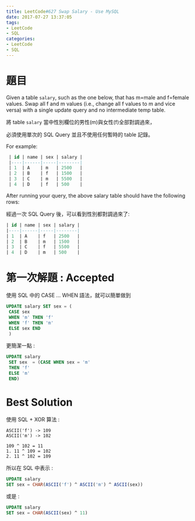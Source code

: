 ```yaml
---
title: LeetCode#627 Swap Salary - Use MySQL
date: 2017-07-27 13:37:05
tags:
- LeetCode
- SQL
categories: 
- LeetCode
- SQL
---
```


# 題目

Given a table `salary`, such as the one below, that has m=male and f=female values. Swap all f and m values (i.e., change all f values to m and vice versa) with a single update query and no intermediate temp table.

將 table `salary` 當中性別欄位的男性(m)與女性(f)全部對調過來，
 
必須使用單次的 SQL Query 並且不使用任何暫時的 table 記錄。

For example:
``` SQL 
 | id | name | sex | salary |
 |----|------|-----|--------|
 | 1  | A    | m   | 2500   |
 | 2  | B    | f   | 1500   |
 | 3  | C    | m   | 5500   |
 | 4  | D    | f   | 500    |
```
 
 After running your query, the above salary table should have the following rows:
 
 經過一次 SQL Query 後，可以看到性別都對調過來了:
 
 ``` SQL
 | id | name | sex | salary |
 |----|------|-----|--------|
 | 1  | A    | f   | 2500   |
 | 2  | B    | m   | 1500   |
 | 3  | C    | f   | 5500   |
 | 4  | D    | m   | 500    |
```



# 第一次解題 : Accepted

使用 SQL 中的 CASE ... WHEN 語法，就可以簡單做到

``` SQL
UPDATE salary SET sex = (
 CASE sex
 WHEN 'm' THEN 'f'
 WHEN 'f' THEN 'm'
 ELSE sex END
 )
```

更簡潔一點 :
 
``` SQL
UPDATE salary
 SET sex  = (CASE WHEN sex = 'm'
 THEN 'f'
 ELSE 'm'
 END)
```


# Best Solution

使用 SQL + XOR 算法 : 

```
ASCII('f') -> 109
ASCII('m') -> 102

109 ^ 102 = 11
1. 11 ^ 109 = 102
2. 11 ^ 102 = 109
```

所以在 SQL 中表示 :

``` SQL
UPDATE salary 
SET sex = CHAR(ASCII('f') ^ ASCII('m') ^ ASCII(sex))
```

或是 :

``` SQL
UPDATE salary
SET sex = CHAR(ASCII(sex) ^ 11)
```




